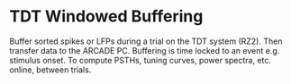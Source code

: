 # TDT Windowed Buffering

Buffer sorted spikes or LFPs during a trial on the TDT system (RZ2). Then transfer data to the ARCADE PC. Buffering is time locked to an event e.g. stimulus onset. To compute PSTHs, tuning curves, power spectra, etc. online, between trials.